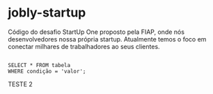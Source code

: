 # jobly-startup
Código do desafio StartUp One proposto pela FIAP, onde nós desenvolvedores nossa própria startup. Atualmente temos o foco em conectar milhares de trabalhadores ao seus clientes.

```

SELECT * FROM tabela
WHERE condição = 'valor';

```

<p>TESTE 2</p>
